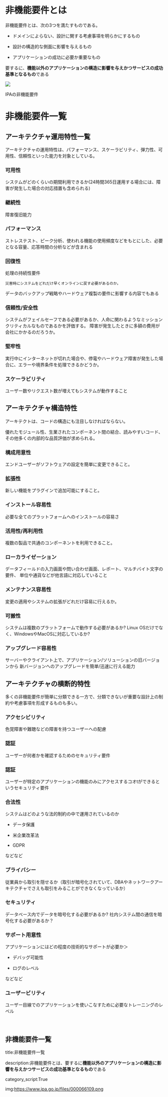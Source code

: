 

# 非機能要件とは

非機能要件とは、次の3つを満たすものである。

- ドメインによらない、設計に関する考慮事項を明らかにするもの

- 設計の構造的な側面に影響を与えるもの

- アプリケーションの成功に必要か重要なもの

要するに、**機能以外のアプリケーションの構造に影響を与えかつサービスの成功基準となるもの**である

<img src="https://www.ipa.go.jp/files/000066109.png">

IPAの非機能要件

# 非機能要件一覧

## アーキテクチャ運用特性一覧

アーキテクチャの運用特性は、パフォーマンス、スケーラビリティ、弾力性、可用性、信頼性といった能力を対象としている。

### 可用性

システムがどのくらいの期間利用できるか(24時間365日運用する場合には、障害が発生した場合の対応措置も含められる)


### 継続性

障害復旧能力

### パフォーマンス

ストレステスト、ピーク分析、使われる機能の使用頻度などをもとにした、必要となる容量、応答時間の分析などが含まれる

### 回復性

処理の持続性要件

```
災害時にシステムをどれだけ早くオンラインに戻す必要があるのか。
```

データのバックアップ戦略やハードウェア複製の要件に影響する内容でもある

### 信頼性/安全性

システムがフェイルセーフである必要があるか、人命に関わるようなミッションクリティカルなものであるかを評価する。
障害が発生したときに多額の費用が会社にかかるのだろうか。

### 堅牢性

実行中にインターネットが切れた場合や、停電やハードウェア障害が発生した場合に、エラーや境界条件を処理できるかどうか。

### スケーラビリティ

ユーザー数やリクエスト数が増えてもシステムが動作すること



## アーキテクチャ構造特性

アーキテクトは、コードの構造にも注目しなければならない。

優れたモジュール性、生業されたコンポーネント間の結合、読みやすいコード、その他多くの内部的な品質評価が求められる。

### 構成用意性

エンドユーザーがソフトウェアの設定を簡単に変更できること。

### 拡張性

新しい機能をプラグインで追加可能にすること。

### インストール容易性

必要な全てのプラットフォームへのインストールの容易さ

### 活用性/再利用性

複数の製品で共通のコンポーネントを利用できること。

### ローカライゼーション

データフィールドの入力画面や問い合わせ画面、レポート、マルチバイト文字の要件、
単位や通貨などが他言語に対応していること

### メンテナンス容易性

変更の適用やシステムの拡張がどれだけ容易に行えるか。

### 可搬性

システムは複数のプラットフォームで動作する必要があるか?
Linux OSだけでなく、WindowsやMacOSに対応しているか?

### アップグレード容易性

サーバーやクライアント上で、アプリケーション/ソリューションの旧バージョンから
新バージョンへのアップグレードを簡単/迅速に行える能力



## アーキテクチャの横断的特性

多くの非機能要件が簡単に分類できる一方で、分類できないが重要な設計上の制約や考慮事項を形成するものも多い。

### アクセシビリティ

色覚障害や難聴などの障害を持つユーザーへの配慮

### 認証

ユーザーが何者かを確認するためのセキュリティ要件

### 認証

ユーザーが特定のアプリケーションの機能のみにアクセスするコオtができるというセキュリティ要件

### 合法性

システムはどのような法的制約の中で運用されているのか

- データ保護

- 米企業改革法

- GDPR

などなど

### プライバシー

従業員から取引を隠せるか（取引が暗号化されていて、DBAやネットワークアーキテクチャでさえも取引をみることができなくなっているか）

### セキュリティ

データベース内でデータを暗号化する必要があるか?
社内システム間の通信を暗号化する必要があるか？

### サポート用意性

アプリケーションにはどの程度の技術的なサポートが必要か＞

- デバッグ可能性

- ログのレベル

などなど

### ユーザービリティ

ユーザー目線でのアプリケーションを使いこなすために必要なトレーニングのレベル




　





















## 非機能要件一覧

title:非機能要件一覧

description:非機能要件とは、要するに**機能以外のアプリケーションの構造に影響を与えかつサービスの成功基準となるもの**である

category_script:True

img:https://www.ipa.go.jp/files/000066109.png


